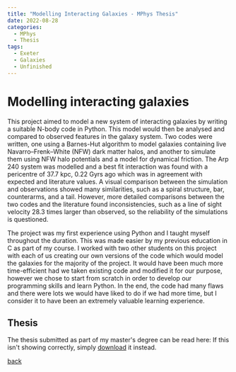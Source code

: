 ```yaml
---
title: "Modelling Interacting Galaxies - MPhys Thesis"
date: 2022-08-28
categories:
  - MPhys
  - Thesis
tags:
  - Exeter
  - Galaxies
  - Unfinished
---
```


# Modelling interacting galaxies

This project aimed to model a new system of interacting galaxies by writing a suitable N-body code in Python. This model would then be analysed and compared to observed features in the galaxy system. Two codes were written, one using a Barnes-Hut algorithm to model galaxies containing live Navarro–Frenk–White (NFW) dark matter halos, and another to simulate them using NFW halo potentials and a model for dynamical friction. The Arp 240 system was modelled and a best fit interaction was found with a pericentre of 37.7 kpc, 0.22 Gyrs ago which was in agreement with expected and literature values. A visual comparison between the simulation and observations showed many similarities, such as a spiral structure, bar, counterarms, and a tail. However, more detailed comparisons between the two codes and the literature found inconsistencies, such as a line of sight velocity 28.3 times larger than observed, so the reliability of the simulations is questioned.

The project was my first experience using Python and I taught myself throughout the duration. This was made easier by my previous education in C as part of my course. I worked with two other students on this project with each of us creating our own versions of the code which would model the galaxies for the majority of the project. It would have been much more time-efficient had we taken existing code and modified it for our purpose, however we chose to start from scratch in order to develop our programming skills and learn Python. In the end, the code had many flaws and there were lots we would have liked to do if we had more time, but I consider it to have been an extremely valuable learning experience.

## Thesis
The thesis submitted as part of my master's degree can be read here:
<object data="assets/pdfs/Dissertation.pdf" width="100%" height="100%" type='application/pdf'></object>
If this isn't showing correctly, simply [download](assets/pdfs/Dissertation.pdf) it instead.

[back](https://alhewitt.github.io/)
